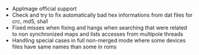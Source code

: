 - AppImage official support
- Check and try to fix automatically bad hex informations from dat files for crc, md5, sha1
- Fixed misses when fixing and hangs when searching that were related to non synchronized maps and lists accesses from multipole threads
- Handling special cases in full non-merged mode where some devices files have same names than some in roms